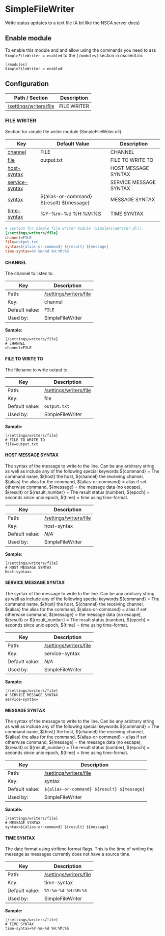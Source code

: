 # SimpleFileWriter

Write status updates to a text file (A bit like the NSCA server does)



## Enable module

To enable this module and and allow using the commands you need to ass `SimpleFileWriter = enabled` to the `[/modules]` section in nsclient.ini:

```
[/modules]
SimpleFileWriter = enabled
```




## Configuration



| Path / Section                         | Description |
|----------------------------------------|-------------|
| [/settings/writers/file](#file-writer) | FILE WRITER |



### FILE WRITER <a id="/settings/writers/file"/>

Section for simple file writer module (SimpleFileWriter.dll).




| Key                                       | Default Value                            | Description            |
|-------------------------------------------|------------------------------------------|------------------------|
| [channel](#channel)                       | FILE                                     | CHANNEL                |
| [file](#file-to-write-to)                 | output.txt                               | FILE TO WRITE TO       |
| [host-syntax](#host-message-syntax)       |                                          | HOST MESSAGE SYNTAX    |
| [service-syntax](#service-message-syntax) |                                          | SERVICE MESSAGE SYNTAX |
| [syntax](#message-syntax)                 | ${alias-or-command} ${result} ${message} | MESSAGE SYNTAX         |
| [time-syntax](#time-syntax)               | %Y-%m-%d %H:%M:%S                        | TIME SYNTAX            |



```ini
# Section for simple file writer module (SimpleFileWriter.dll).
[/settings/writers/file]
channel=FILE
file=output.txt
syntax=${alias-or-command} ${result} ${message}
time-syntax=%Y-%m-%d %H:%M:%S

```





#### CHANNEL <a id="/settings/writers/file/channel"></a>

The channel to listen to.





| Key            | Description                                       |
|----------------|---------------------------------------------------|
| Path:          | [/settings/writers/file](#/settings/writers/file) |
| Key:           | channel                                           |
| Default value: | `FILE`                                            |
| Used by:       | SimpleFileWriter                                  |


**Sample:**

```
[/settings/writers/file]
# CHANNEL
channel=FILE
```



#### FILE TO WRITE TO <a id="/settings/writers/file/file"></a>

The filename to write output to.





| Key            | Description                                       |
|----------------|---------------------------------------------------|
| Path:          | [/settings/writers/file](#/settings/writers/file) |
| Key:           | file                                              |
| Default value: | `output.txt`                                      |
| Used by:       | SimpleFileWriter                                  |


**Sample:**

```
[/settings/writers/file]
# FILE TO WRITE TO
file=output.txt
```



#### HOST MESSAGE SYNTAX <a id="/settings/writers/file/host-syntax"></a>

The syntax of the message to write to the line.
Can be any arbitrary string as well as include any of the following special keywords:${command} = The command name, ${host} the host, ${channel} the receiving channel, ${alias} the alias for the command, ${alias-or-command} = alias if set otherwise command, ${message} = the message data (no escape), ${result} or ${result_number} = The result status (number), ${epoch} = seconds since unix epoch, ${time} = time using time-format.






| Key            | Description                                       |
|----------------|---------------------------------------------------|
| Path:          | [/settings/writers/file](#/settings/writers/file) |
| Key:           | host-syntax                                       |
| Default value: | _N/A_                                             |
| Used by:       | SimpleFileWriter                                  |


**Sample:**

```
[/settings/writers/file]
# HOST MESSAGE SYNTAX
host-syntax=
```



#### SERVICE MESSAGE SYNTAX <a id="/settings/writers/file/service-syntax"></a>

The syntax of the message to write to the line.
Can be any arbitrary string as well as include any of the following special keywords:${command} = The command name, ${host} the host, ${channel} the receiving channel, ${alias} the alias for the command, ${alias-or-command} = alias if set otherwise command, ${message} = the message data (no escape), ${result} or ${result_number} = The result status (number), ${epoch} = seconds since unix epoch, ${time} = time using time-format.






| Key            | Description                                       |
|----------------|---------------------------------------------------|
| Path:          | [/settings/writers/file](#/settings/writers/file) |
| Key:           | service-syntax                                    |
| Default value: | _N/A_                                             |
| Used by:       | SimpleFileWriter                                  |


**Sample:**

```
[/settings/writers/file]
# SERVICE MESSAGE SYNTAX
service-syntax=
```



#### MESSAGE SYNTAX <a id="/settings/writers/file/syntax"></a>

The syntax of the message to write to the line.
Can be any arbitrary string as well as include any of the following special keywords:${command} = The command name, ${host} the host, ${channel} the receiving channel, ${alias} the alias for the command, ${alias-or-command} = alias if set otherwise command, ${message} = the message data (no escape), ${result} or ${result_number} = The result status (number), ${epoch} = seconds since unix epoch, ${time} = time using time-format.





| Key            | Description                                       |
|----------------|---------------------------------------------------|
| Path:          | [/settings/writers/file](#/settings/writers/file) |
| Key:           | syntax                                            |
| Default value: | `${alias-or-command} ${result} ${message}`        |
| Used by:       | SimpleFileWriter                                  |


**Sample:**

```
[/settings/writers/file]
# MESSAGE SYNTAX
syntax=${alias-or-command} ${result} ${message}
```



#### TIME SYNTAX <a id="/settings/writers/file/time-syntax"></a>

The date format using strftime format flags. This is the time of writing the message as messages currently does not have a source time.





| Key            | Description                                       |
|----------------|---------------------------------------------------|
| Path:          | [/settings/writers/file](#/settings/writers/file) |
| Key:           | time-syntax                                       |
| Default value: | `%Y-%m-%d %H:%M:%S`                               |
| Used by:       | SimpleFileWriter                                  |


**Sample:**

```
[/settings/writers/file]
# TIME SYNTAX
time-syntax=%Y-%m-%d %H:%M:%S
```


